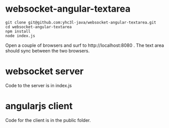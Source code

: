 websocket-angular-textarea
==========================

```
git clone git@github.com:yhc3l-java/websocket-angular-textarea.git
cd websocket-angular-textarea
npm install
node index.js
```
Open a couple of browsers and surf to http://localhost:8080 . The text area should sync between the two browsers.

# websocket server

Code to the server is in index.js

# angularjs client

Code for the client is in the public folder.

